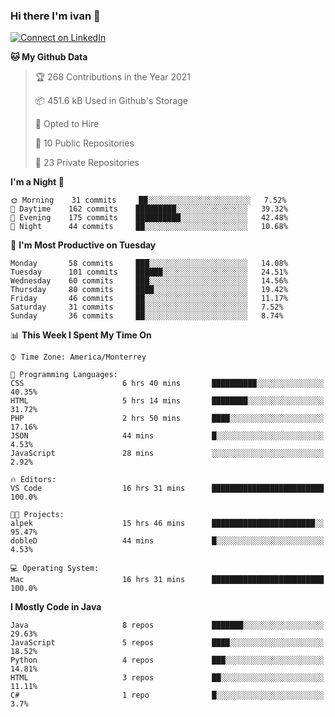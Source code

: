 ### Hi there I'm ivan 👋
[![Connect on LinkedIn](https://img.shields.io/badge/--linkedin?label=LinkedIn&logo=LinkedIn&style=social)](https://www.linkedin.com/in/ivanjtm)
<!--START_SECTION:waka-->
**🐱 My Github Data** 

> 🏆 268 Contributions in the Year 2021
 > 
> 📦 451.6 kB Used in Github's Storage 
 > 
> 💼 Opted to Hire
 > 
> 📜 10 Public Repositories 
 > 
> 🔑 23 Private Repositories  
 > 
**I'm a Night 🦉** 

```text
🌞 Morning    31 commits     ██░░░░░░░░░░░░░░░░░░░░░░░   7.52% 
🌆 Daytime    162 commits    █████████░░░░░░░░░░░░░░░░   39.32% 
🌃 Evening    175 commits    ██████████░░░░░░░░░░░░░░░   42.48% 
🌙 Night      44 commits     ██░░░░░░░░░░░░░░░░░░░░░░░   10.68%

```
📅 **I'm Most Productive on Tuesday** 

```text
Monday       58 commits     ███░░░░░░░░░░░░░░░░░░░░░░   14.08% 
Tuesday      101 commits    ██████░░░░░░░░░░░░░░░░░░░   24.51% 
Wednesday    60 commits     ███░░░░░░░░░░░░░░░░░░░░░░   14.56% 
Thursday     80 commits     ████░░░░░░░░░░░░░░░░░░░░░   19.42% 
Friday       46 commits     ██░░░░░░░░░░░░░░░░░░░░░░░   11.17% 
Saturday     31 commits     ██░░░░░░░░░░░░░░░░░░░░░░░   7.52% 
Sunday       36 commits     ██░░░░░░░░░░░░░░░░░░░░░░░   8.74%

```


📊 **This Week I Spent My Time On** 

```text
⌚︎ Time Zone: America/Monterrey

💬 Programming Languages: 
CSS                      6 hrs 40 mins       ██████████░░░░░░░░░░░░░░░   40.35% 
HTML                     5 hrs 14 mins       ████████░░░░░░░░░░░░░░░░░   31.72% 
PHP                      2 hrs 50 mins       ████░░░░░░░░░░░░░░░░░░░░░   17.16% 
JSON                     44 mins             █░░░░░░░░░░░░░░░░░░░░░░░░   4.53% 
JavaScript               28 mins             ░░░░░░░░░░░░░░░░░░░░░░░░░   2.92%

🔥 Editors: 
VS Code                  16 hrs 31 mins      █████████████████████████   100.0%

🐱‍💻 Projects: 
alpek                    15 hrs 46 mins      ███████████████████████░░   95.47% 
dobleD                   44 mins             █░░░░░░░░░░░░░░░░░░░░░░░░   4.53%

💻 Operating System: 
Mac                      16 hrs 31 mins      █████████████████████████   100.0%

```

**I Mostly Code in Java** 

```text
Java                     8 repos             ███████░░░░░░░░░░░░░░░░░░   29.63% 
JavaScript               5 repos             ████░░░░░░░░░░░░░░░░░░░░░   18.52% 
Python                   4 repos             ███░░░░░░░░░░░░░░░░░░░░░░   14.81% 
HTML                     3 repos             ██░░░░░░░░░░░░░░░░░░░░░░░   11.11% 
C#                       1 repo              █░░░░░░░░░░░░░░░░░░░░░░░░   3.7%

```



<!--END_SECTION:waka-->

<!--
<p align="center">
  <img src ="https://github-readme-stats.vercel.app/api?username=ivanjtm&show_icons=true&count_private=true&theme=default&hide_border=true&include_all_commits=true?count_private=true">
  <img src ="https://github-readme-stats.vercel.app/api/top-langs/?username=ivanjtm&layout=compact&hide_border=true&langs_count=50">
  <img src="https://github-readme-stats.vercel.app/api/wakatime?username=ivanjtm&hide_border=true"> 
</p>
-->

